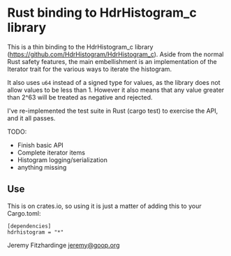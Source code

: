 Rust binding to HdrHistogram_c library
======================================

This is a thin binding to the HdrHistogram_c library
(https://github.com/HdrHistogram/HdrHistogram_c). Aside from the
normal Rust safety features, the main embellishment is an
implementation of the Iterator trait for the various ways to iterate
the histogram.

It also uses `u64` instead of a signed type for values, as the library
does not allow values to be less than 1. However it also means that
any value greater than 2^63 will be treated as negative and rejected.

I've re-implemented the test suite in Rust (cargo test) to exercise
the API, and it all passes.

TODO:
 * Finish basic API
 * Complete iterator items
 * Histogram logging/serialization
 * anything missing

Use
---

This is on crates.io, so using it is just a matter of adding this to your Cargo.toml:

```
[dependencies]
hdrhistogram = "*"
```

Jeremy Fitzhardinge <jeremy@goop.org>
